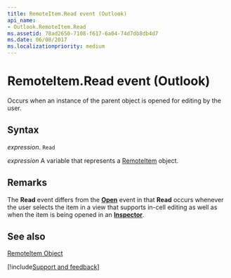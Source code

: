 ```yaml
---
title: RemoteItem.Read event (Outlook)
api_name:
- Outlook.RemoteItem.Read
ms.assetid: 78ad2650-7108-f617-6a04-74d7db8db4d7
ms.date: 06/08/2017
ms.localizationpriority: medium
---
```



# RemoteItem.Read event (Outlook)

Occurs when an instance of the parent object is opened for editing by the user. 


## Syntax

_expression_. `Read`

_expression_ A variable that represents a [RemoteItem](Outlook.RemoteItem.md) object.


## Remarks

The **Read** event differs from the **[Open](Outlook.RemoteItem.Open.md)** event in that **Read** occurs whenever the user selects the item in a view that supports in-cell editing as well as when the item is being opened in an **[Inspector](Outlook.Inspector.md)**.


## See also


[RemoteItem Object](Outlook.RemoteItem.md)

[!include[Support and feedback](~/includes/feedback-boilerplate.md)]